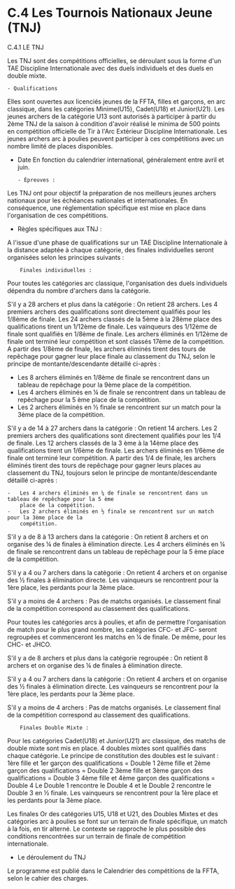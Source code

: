 # C.4 Les Tournois Nationaux Jeune (TNJ)

C.4.1 LE TNJ

Les TNJ sont des compétitions officielles, se déroulant sous la forme d'un TAE Discipline Internationale avec
des duels individuels et des duels en double mixte.

    - Qualifications

Elles sont ouvertes aux licenciés jeunes de la FFTA, filles et garçons, en arc classique, dans les catégories
Minime(U15), Cadet(U18) et Junior(U21). Les jeunes archers de la catégorie U13 sont
autorisés à participer à partir du 2ème TNJ de la saison à condition d'avoir réalisé le minima de 500 points
en compétition officielle de Tir à l'Arc Extérieur Discipline Internationale.
Les jeunes archers arc à poulies peuvent participer à ces compétitions avec un nombre limité de places
disponibles.

- Date
  En fonction du calendrier international, généralement entre avril et juin.

      - Épreuves :

Les TNJ ont pour objectif la préparation de nos meilleurs jeunes archers nationaux pour les échéances
nationales et internationales. En conséquence, une réglementation spécifique est mise en place dans
l'organisation de ces compétitions.

- Règles spécifiques aux TNJ :

A l'issue d'une phase de qualifications sur un TAE Discipline Internationale à la distance adaptée à chaque
catégorie, des finales individuelles seront organisées selon les principes suivants :

        Finales individuelles :

Pour toutes les catégories arc classique, l'organisation des duels individuels dépendra du nombre
d'archers dans la catégorie.

S'il y a 28 archers et plus dans la catégorie :
On retient 28 archers. Les 4 premiers archers des qualifications sont directement qualifiés pour
les 1/8ème de finale. Les 24 archers classés de la 5ème à la 28ème place des qualifications tirent un 1/12ème de
finale.
Les vainqueurs des 1/12ème de finale sont qualifiés en 1/8ème de finale. Les archers éliminés en 1/12ème de
finale ont terminé leur compétition et sont classés 17ème de la compétition.
A partir des 1/8ème de finale, les archers éliminés tirent des tours de repêchage pour gagner leur place
finale au classement du TNJ, selon le principe de montante/descendante détaillé ci-après :

- Les 8 archers éliminés en 1/8ème de finale se rencontrent dans un tableau de repêchage pour la
  9ème place de la compétition.
- Les 4 archers éliminés en ¼ de finale se rencontrent dans un tableau de repêchage pour la 5 ème
  place de la compétition.
- Les 2 archers éliminés en ½ finale se rencontrent sur un match pour la 3ème place de la
  compétition.

S'il y a de 14 à 27 archers dans la catégorie :
On retient 14 archers. Les 2 premiers archers des qualifications sont directement qualifiés pour
les 1/4 de finale. Les 12 archers classés de la 3 ème à la 14ème place des qualifications tirent un 1/6ème de
finale.
Les archers éliminés en 1/6ème de finale ont terminé leur compétition.
A partir des 1/4 de finale, les archers éliminés tirent des tours de repêchage pour gagner leurs places au
classement du TNJ, toujours selon le principe de montante/descendante détaillé ci-après :

    -   Les 4 archers éliminés en ¼ de finale se rencontrent dans un tableau de repêchage pour la 5 ème
        place de la compétition.
    -   Les 2 archers éliminés en ½ finale se rencontrent sur un match pour la 3ème place de la
        compétition.

S'il y a de 8 à 13 archers dans la catégorie :
On retient 8 archers et on organise des ¼ de finales à élimination directe.
Les 4 archers éliminés en ¼ de finale se rencontrent dans un tableau de repêchage pour la 5 ème
place de la compétition.

S'il y a 4 ou 7 archers dans la catégorie :
On retient 4 archers et on organise des ½ finales à élimination directe. Les vainqueurs se
rencontrent pour la 1ère place, les perdants pour la 3ème place.

S'il y a moins de 4 archers :
Pas de matchs organisés. Le classement final de la compétition correspond au classement des
qualifications.

Pour toutes les catégories arcs à poulies, et afin de permettre l'organisation de match pour le plus grand
nombre, les catégories CFC- et JFC- seront regroupées et commenceront les matchs en ¼ de finale. De
même, pour les CHC- et JHCO.

S'il y a de 8 archers et plus dans la catégorie regroupée :
On retient 8 archers et on organise des ¼ de finales à élimination directe.

S'il y a 4 ou 7 archers dans la catégorie :
On retient 4 archers et on organise des ½ finales à élimination directe. Les vainqueurs se
rencontrent pour la 1ère place, les perdants pour la 3ème place.

S'il y a moins de 4 archers :
Pas de matchs organisés. Le classement final de la compétition correspond au classement des
qualifications.

        Finales Double Mixte :

Pour les catégories Cadet(U18) et Junior(U21) arc classique, des matchs de double mixte sont mis en
place.
4 doubles mixtes sont qualifiés dans chaque catégorie.
Le principe de constitution des doubles est le suivant :
1ère fille et 1er garçon des qualifications = Double 1
2ème fille et 2ème garçon des qualifications = Double 2
3ème fille et 3ème garçon des qualifications = Double 3
4ème fille et 4ème garçon des qualifications = Double 4
Le Double 1 rencontre le Double 4 et le Double 2 rencontre le Double 3 en ½ finale.
Les vainqueurs se rencontrent pour la 1ère place et les perdants pour la 3ème place.

Les finales Or des catégories U15, U18 et U21, des Doubles Mixtes et des
catégories arc à poulies se font sur un terrain de finale spécifique, un match à la fois, en tir alterné. Le
contexte se rapproche le plus possible des conditions rencontrées sur un terrain de finale de compétition
internationale.

- Le déroulement du TNJ

Le programme est publié dans le Calendrier des compétitions de la FFTA, selon le cahier des charges.
